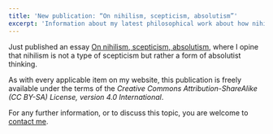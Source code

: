 ```yaml
---
title: 'New publication: “On nihilism, scepticism, absolutism”'
excerpt: 'Information about my latest philosophical work about how nihilism is not a type of scepticism but rather a form of absolutist thinking.'
---
```


Just published an essay [On nihilism, scepticism,
absolutism](https://protesilaos.com/nihilism-scepticism-absolutism),
where I opine that nihilism is not a type of scepticism but rather a
form of absolutist thinking.

As with every applicable item on my website, this publication is freely
available under the terms of the _Creative Commons Attribution-ShareAlike
(CC BY-SA) License, version 4.0 International_.

For any further information, or to discuss this topic, you are welcome
to [contact me](https://protesilaos.com/contact).

